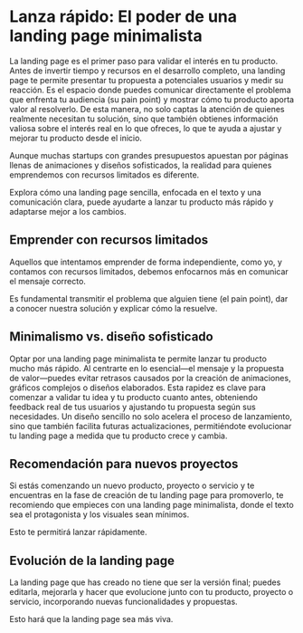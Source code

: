 # Lanza rápido: El poder de una landing page minimalista

La landing page es el primer paso para validar el interés en tu producto. Antes de invertir tiempo y recursos en el desarrollo completo, una landing page te permite presentar tu propuesta a potenciales usuarios y medir su reacción. Es el espacio donde puedes comunicar directamente el problema que enfrenta tu audiencia (su pain point) y mostrar cómo tu producto aporta valor al resolverlo. De esta manera, no solo captas la atención de quienes realmente necesitan tu solución, sino que también obtienes información valiosa sobre el interés real en lo que ofreces, lo que te ayuda a ajustar y mejorar tu producto desde el inicio.

Aunque muchas startups con grandes presupuestos apuestan por páginas llenas de animaciones y diseños sofisticados, la realidad para quienes emprendemos con recursos limitados es diferente.

Explora cómo una landing page sencilla, enfocada en el texto y una comunicación clara, puede ayudarte a lanzar tu producto más rápido y adaptarse mejor a los cambios.

## Emprender con recursos limitados

Aquellos que intentamos emprender de forma independiente, como yo, y contamos con recursos limitados, debemos enfocarnos más en comunicar el mensaje correcto.

Es fundamental transmitir el problema que alguien tiene (el pain point), dar a conocer nuestra solución y explicar cómo la resuelve.

## Minimalismo vs. diseño sofisticado

Optar por una landing page minimalista te permite lanzar tu producto mucho más rápido. Al centrarte en lo esencial—el mensaje y la propuesta de valor—puedes evitar retrasos causados por la creación de animaciones, gráficos complejos o diseños elaborados. Esta rapidez es clave para comenzar a validar tu idea y tu producto cuanto antes, obteniendo feedback real de tus usuarios y ajustando tu propuesta según sus necesidades. Un diseño sencillo no solo acelera el proceso de lanzamiento, sino que también facilita futuras actualizaciones, permitiéndote evolucionar tu landing page a medida que tu producto crece y cambia.

## Recomendación para nuevos proyectos

Si estás comenzando un nuevo producto, proyecto o servicio y te encuentras en la fase de creación de tu landing page para promoverlo, te recomiendo que empieces con una landing page minimalista, donde el texto sea el protagonista y los visuales sean mínimos.

Esto te permitirá lanzar rápidamente.

## Evolución de la landing page

La landing page que has creado no tiene que ser la versión final; puedes editarla, mejorarla y hacer que evolucione junto con tu producto, proyecto o servicio, incorporando nuevas funcionalidades y propuestas.

Esto hará que la landing page sea más viva.
